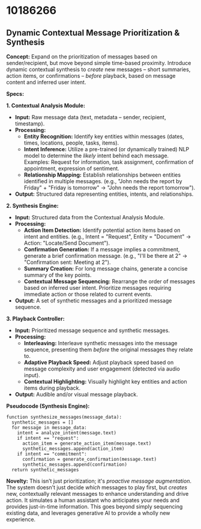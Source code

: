 # 10186266

## Dynamic Contextual Message Prioritization & Synthesis

**Concept:** Expand on the prioritization of messages based on sender/recipient, but move beyond simple time-based proximity. Introduce dynamic contextual synthesis to *create* new messages – short summaries, action items, or confirmations – *before* playback, based on message content and inferred user intent.

**Specs:**

**1. Contextual Analysis Module:**

*   **Input:** Raw message data (text, metadata – sender, recipient, timestamp).
*   **Processing:**
    *   **Entity Recognition:** Identify key entities within messages (dates, times, locations, people, tasks, items).
    *   **Intent Inference:** Utilize a pre-trained (or dynamically trained) NLP model to determine the *likely* intent behind each message. Examples: Request for information, task assignment, confirmation of appointment, expression of sentiment.
    *   **Relationship Mapping:**  Establish relationships between entities identified in multiple messages. (e.g., "John needs the report by Friday" + "Friday is tomorrow" ->  "John needs the report tomorrow").
*   **Output:**  Structured data representing entities, intents, and relationships.

**2. Synthesis Engine:**

*   **Input:** Structured data from the Contextual Analysis Module.
*   **Processing:**
    *   **Action Item Detection:** Identify potential action items based on intent and entities. (e.g., Intent = "Request", Entity = "Document" -> Action: "Locate/Send Document").
    *   **Confirmation Generation:** If a message implies a commitment, generate a brief confirmation message. (e.g., "I'll be there at 2" -> "Confirmation sent: Meeting at 2").
    *   **Summary Creation:**  For long message chains, generate a concise summary of the key points.
    *   **Contextual Message Sequencing:** Rearrange the order of messages based on inferred user intent. Prioritize messages requiring immediate action or those related to current events.
*   **Output:**  A set of synthetic messages and a prioritized message sequence.

**3. Playback Controller:**

*   **Input:** Prioritized message sequence and synthetic messages.
*   **Processing:**
    *   **Interleaving:**  Interleave synthetic messages into the message sequence, presenting them *before* the original messages they relate to.
    *   **Adaptive Playback Speed:** Adjust playback speed based on message complexity and user engagement (detected via audio input).
    *   **Contextual Highlighting:** Visually highlight key entities and action items during playback.
*   **Output:**  Audible and/or visual message playback.

**Pseudocode (Synthesis Engine):**

```
function synthesize_messages(message_data):
  synthetic_messages = []
  for message in message_data:
    intent = analyze_intent(message.text)
    if intent == "request":
      action_item = generate_action_item(message.text)
      synthetic_messages.append(action_item)
    if intent == "commitment":
      confirmation = generate_confirmation(message.text)
      synthetic_messages.append(confirmation)
  return synthetic_messages
```

**Novelty:** This isn’t just prioritization; it's *proactive message augmentation*. The system doesn't just decide *which* messages to play first, but *creates* new, contextually relevant messages to enhance understanding and drive action. It simulates a human assistant who anticipates your needs and provides just-in-time information.  This goes beyond simply sequencing existing data, and leverages generative AI to provide a wholly new experience.
